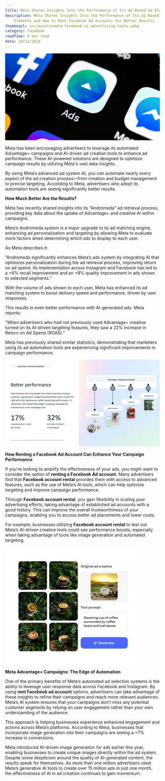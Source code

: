 ```yaml
---
title: Meta Shares Insights Into the Performance of Its AI-Based Ad Elements
description: Meta Shares Insights Into the Performance of Its AI-Based Ad
    Elements and How to Rent Facebook Ad Accounts for Better Results
thumbnail: src/assets/meta-facebook-ai-advertising-tools.webp
category: facebook
readTime: 5 min read
date: 19/12/2024
---
```


![Meta Shares Insights Into the Performance of Its AI-Based Ad Elements and How to Rent Facebook Ad Accounts for Better Results](src/assets/meta-facebook-ai-advertising-tools.webp 'Meta Shares Insights Into the Performance of Its AI-Based Ad Elements')

Meta has been encouraging advertisers to leverage its automated Advantage+ campaigns and AI-driven ad creation tools to enhance ad performance. These AI-powered solutions are designed to optimize campaign results by utilizing Meta's vast data insights.

By using Meta’s advanced ad system AI, you can automate nearly every aspect of the ad creation process—from creation and budget management to precise targeting. According to Meta, advertisers who adopt its automation tools are seeing significantly better results.

**How Much Better Are the Results?**

Meta has recently shared insights into its “Andromeda” ad retrieval process, providing key data about the uptake of Advantage+ and creative AI within campaigns.

Meta’s Andromeda system is a major upgrade to its ad matching engine, enhancing ad personalization and targeting by allowing Meta to evaluate more factors when determining which ads to display to each user.

As Meta describes it:

“Andromeda significantly enhances Meta’s ads system by integrating AI that optimizes personalization during the ad retrieval process, improving return on ad spend. Its implementation across Instagram and Facebook has led to a +6% recall improvement and an +8% quality improvement in ads shown to selected segments.”

With the volume of ads shown to each user, Meta has enhanced its ad matching system to boost delivery speed and performance, driven by user responses.

This results in even better performance with AI-generated ads. Meta reports:

“When advertisers who had not previously used Advantage+ creative turned on its AI-driven targeting features, they saw a 22% increase in Return on Ad Spend (ROAS).”

Meta has previously shared similar statistics, demonstrating that marketers using its ad automation tools are experiencing significant improvements in campaign performance.

![How Much Better Are the Results?](src/assets/meta_advantage_plus_guide3.webp 'How Much Better Are the Results?')

**How Renting a Facebook Ad Account Can Enhance Your Campaign Performance**

If you’re looking to amplify the effectiveness of your ads, you might want to consider the option of **renting a Facebook Ad account**. Many advertisers find that **Facebook account rental** provides them with access to advanced features, such as the use of Meta’s AI tools, which can help optimize targeting and improve campaign performance.

Through **Facebook account rental**, you gain flexibility in scaling your advertising efforts, taking advantage of established ad accounts with a good history. This can improve the overall trustworthiness of your campaigns, enabling you to access better ad placements and lower costs.

For example, businesses utilizing **Facebook account rental** to test out Meta’s AI-driven creative tools could see performance boosts, especially when taking advantage of tools like image generation and automated targeting.

![Meta Advantage+ Campaigns: The Edge of Automation](src/assets/meta_image_gen_1.webp 'Meta Advantage+ Campaigns: The Edge of Automation')

**Meta Advantage+ Campaigns: The Edge of Automation**

One of the primary benefits of Meta’s automated ad selection systems is the ability to leverage user response data across Facebook and Instagram. By using **rent Facebook ad account** options, advertisers can take advantage of these insights to refine their campaigns and reach more relevant audiences. Meta’s AI system ensures that your campaigns don’t miss any potential customer segments by relying on user engagement rather than your own understanding of the audience.

This approach is helping businesses experience enhanced engagement and actions across Meta’s platforms. According to Meta, businesses that incorporate image generation into their campaigns are seeing a +7% increase in conversions.

Meta introduced AI-driven image generation for ads earlier this year, enabling businesses to create unique images directly within the ad system. Despite some skepticism around the quality of AI-generated content, the results speak for themselves. As more than one million advertisers used Meta’s generative AI tools to create over 15 million ads in just one month, the effectiveness of AI in ad creation continues to gain momentum.
